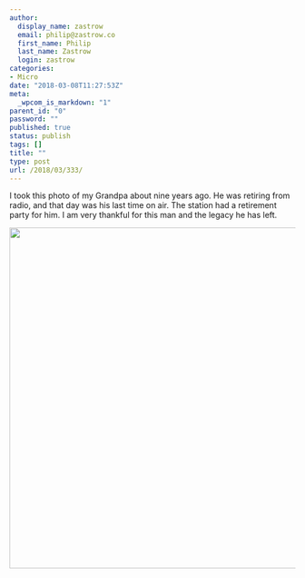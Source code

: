 ```yaml
---
author:
  display_name: zastrow
  email: philip@zastrow.co
  first_name: Philip
  last_name: Zastrow
  login: zastrow
categories:
- Micro
date: "2018-03-08T11:27:53Z"
meta:
  _wpcom_is_markdown: "1"
parent_id: "0"
password: ""
published: true
status: publish
tags: []
title: ""
type: post
url: /2018/03/333/
---
```

<p>I took this photo of my Grandpa about nine years ago. He was retiring from radio, and that day was his last time on air. The station had a retirement party for him. I am very thankful for this man and the legacy he has left.</p>
<p><img src="{{ site.baseurl }}/assets/2018/03/97e4bbc18e9143b3b09f41955ee9ad60.jpg" width="600" height="600" /></p>
